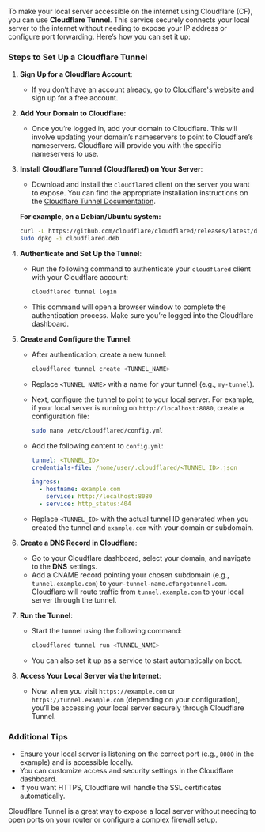 To make your local server accessible on the internet using Cloudflare (CF), you can use **Cloudflare Tunnel**. This service securely connects your local server to the internet without needing to expose your IP address or configure port forwarding. Here’s how you can set it up:

### Steps to Set Up a Cloudflare Tunnel

1. **Sign Up for a Cloudflare Account**: 
   - If you don’t have an account already, go to [Cloudflare's website](https://www.cloudflare.com/) and sign up for a free account.

2. **Add Your Domain to Cloudflare**: 
   - Once you’re logged in, add your domain to Cloudflare. This will involve updating your domain’s nameservers to point to Cloudflare’s nameservers. Cloudflare will provide you with the specific nameservers to use.

3. **Install Cloudflare Tunnel (Cloudflared) on Your Server**:
   - Download and install the `cloudflared` client on the server you want to expose. You can find the appropriate installation instructions on the [Cloudflare Tunnel Documentation](https://developers.cloudflare.com/cloudflare-one/connections/connect-apps/install-and-setup/installation).
   
   **For example, on a Debian/Ubuntu system:**
   ```bash
   curl -L https://github.com/cloudflare/cloudflared/releases/latest/download/cloudflared-linux-amd64.deb -o cloudflared.deb
   sudo dpkg -i cloudflared.deb
   ```

4. **Authenticate and Set Up the Tunnel**:
   - Run the following command to authenticate your `cloudflared` client with your Cloudflare account:
     ```bash
     cloudflared tunnel login
     ```
   - This command will open a browser window to complete the authentication process. Make sure you’re logged into the Cloudflare dashboard.

5. **Create and Configure the Tunnel**:
   - After authentication, create a new tunnel:
     ```bash
     cloudflared tunnel create <TUNNEL_NAME>
     ```
   - Replace `<TUNNEL_NAME>` with a name for your tunnel (e.g., `my-tunnel`).
   
   - Next, configure the tunnel to point to your local server. For example, if your local server is running on `http://localhost:8080`, create a configuration file:
     ```bash
     sudo nano /etc/cloudflared/config.yml
     ```
   - Add the following content to `config.yml`:
     ```yaml
     tunnel: <TUNNEL_ID>
     credentials-file: /home/user/.cloudflared/<TUNNEL_ID>.json

     ingress:
       - hostname: example.com
         service: http://localhost:8080
       - service: http_status:404
     ```
   - Replace `<TUNNEL_ID>` with the actual tunnel ID generated when you created the tunnel and `example.com` with your domain or subdomain.

6. **Create a DNS Record in Cloudflare**:
   - Go to your Cloudflare dashboard, select your domain, and navigate to the **DNS** settings.
   - Add a CNAME record pointing your chosen subdomain (e.g., `tunnel.example.com`) to `your-tunnel-name.cfargotunnel.com`. Cloudflare will route traffic from `tunnel.example.com` to your local server through the tunnel.

7. **Run the Tunnel**:
   - Start the tunnel using the following command:
     ```bash
     cloudflared tunnel run <TUNNEL_NAME>
     ```
   - You can also set it up as a service to start automatically on boot.

8. **Access Your Local Server via the Internet**:
   - Now, when you visit `https://example.com` or `https://tunnel.example.com` (depending on your configuration), you’ll be accessing your local server securely through Cloudflare Tunnel.

### Additional Tips

- Ensure your local server is listening on the correct port (e.g., `8080` in the example) and is accessible locally.
- You can customize access and security settings in the Cloudflare dashboard.
- If you want HTTPS, Cloudflare will handle the SSL certificates automatically.

Cloudflare Tunnel is a great way to expose a local server without needing to open ports on your router or configure a complex firewall setup.
